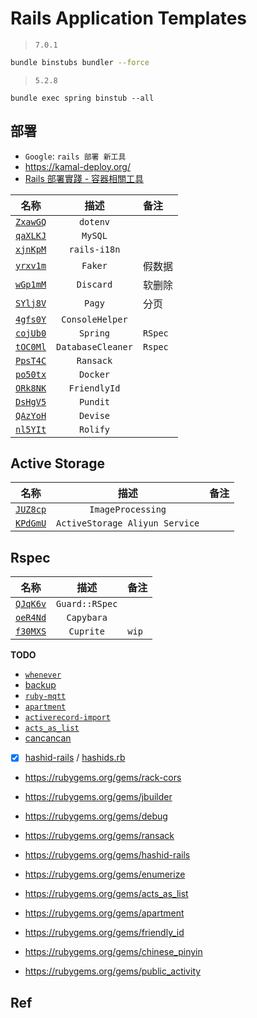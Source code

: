 # Rails Application Templates



> `7.0.1`

```bash
bundle binstubs bundler --force
```

> `5.2.8`

```
bundle exec spring binstub --all
```


## 部署

* `Google`: `rails 部署 新工具`
* <https://kamal-deploy.org/>
* [Rails 部署實踐 - 容器相關工具](https://blog.aotoki.me/posts/2022/05/20/rails-deployment-in-practice-tools-related-container/)




名称|描述|备注
:---:|:---:|:---
[`ZxawGQ`](./ZxawGQ) | `dotenv`
[`qaXLKJ`](./qaXLKJ) | `MySQL`
[`xjnKpM`](./xjnKpM) | `rails-i18n`
[`yrxv1m`](./yrxv1m) | `Faker` | 假数据
[`wGp1mM`](./wGp1mM) | `Discard` | 软删除
[`SYlj8V`](./SYlj8V) | `Pagy` | 分页
[`4gfs0Y`](./4gfs0Y) | `ConsoleHelper`
[`cojUb0`](./cojUb0) | `Spring` | `RSpec`
[`tOC0Ml`](./tOC0Ml) | `DatabaseCleaner` | `Rspec`
[`PpsT4C`](./PpsT4C) | `Ransack`
[`po50tx`](./po50tx) | `Docker`
[`ORk8NK`](./ORk8NK) | `FriendlyId`
[`DsHgV5`](./DsHgV5) | `Pundit`
[`QAzYoH`](./QAzYoH) | `Devise`
[`nl5YIt`](./nl5YIt) | `Rolify`


## Active Storage

名称|描述|备注
:---:|:---:|:---
[`JUZ8cp`](./JUZ8cp) | `ImageProcessing` |
[`KPdGmU`](./KPdGmU) | `ActiveStorage Aliyun Service`

## Rspec

名称|描述|备注
:---:|:---:|:---
[`QJqK6v`](./QJqK6v) | `Guard::RSpec`
[`oeR4Nd`](./oeR4Nd) | `Capybara`
[`f30MXS`](./f30MXS) | `Cuprite` | `wip`

**TODO**

* [`whenever`](https://github.com/javan/whenever)
* [backup](https://github.com/backup/backup)
* [`ruby-mqtt`](https://github.com/njh/ruby-mqtt)
* [`apartment`](https://rubygems.org/gems/apartment)
* [`activerecord-import`](https://rubygems.org/gems/activerecord-import)
* [`acts_as_list`](https://github.com/brendon/acts_as_list)
* [cancancan](https://github.com/CanCanCommunity/cancancan)
* [x] [hashid-rails](https://github.com/jcypret/hashid-rails) / [hashids.rb](https://github.com/peterhellberg/hashids.rb)
* <https://rubygems.org/gems/rack-cors>
* <https://rubygems.org/gems/jbuilder>

* <https://rubygems.org/gems/debug>
* <https://rubygems.org/gems/ransack>
* <https://rubygems.org/gems/hashid-rails>
* <https://rubygems.org/gems/enumerize>
* <https://rubygems.org/gems/acts_as_list>
* <https://rubygems.org/gems/apartment>
* <https://rubygems.org/gems/friendly_id>
* <https://rubygems.org/gems/chinese_pinyin>
* <https://rubygems.org/gems/public_activity>


## Ref

